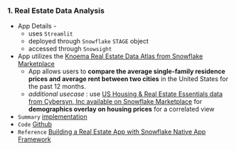 ### 1. Real Estate Data Analysis
  - App Details -
    - uses `Streamlit` 
    - deployed through `Snowflake` `STAGE` object
    - accessed through `Snowsight`
  - App utilizes the [Knoema Real Estate Data Atlas from Snowflake Marketplace](https://app.snowflake.com/marketplace/listing/GZSTZ491W11/knoema-real-estate-data-atlas) 
    - App allows users to **compare the average single-family residence prices and average rent between two cities** in the United States for the past 12 months.
    - *additional usecase* :  use [US Housing & Real Estate Essentials data from Cybersyn, Inc available on Snowflake Marketplace](https://app.snowflake.com/marketplace/listing/GZTSZAS2KI6/cybersyn-inc-cybersyn-us-housing-real-estate-essentials) for **demographics overlay on housing prices** for a correlated view
  - `Summary` [implementation](https://drive.google.com/file/d/18rPdx2EWULMPbgNWEtaVZ8cAhKpWzDV7/view)
  - `Code` [Github](https://github.com/bpjena/data-apps/tree/main/snowflake_real_estate)
  - `Reference` [Building a Real Estate App with Snowflake Native App Framework](https://medium.com/snowflake/building-a-real-estate-app-with-snowflake-native-app-framework-68ee5d5ffe9a)
